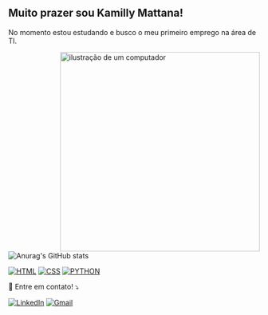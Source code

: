 <!-- https://github.com/anuraghazra/github-readme-stats -->
<!-- https://github.com/iuricode/readme-template -->
<h2 align="left">Muito prazer sou <strong>Kamilly Mattana!</strong></h2>
<p align="left"> 
  No momento estou estudando e busco o meu primeiro emprego na área de TI.
</p>

<img src="https://raw.githubusercontent.com/MicaelliMedeiros/micaellimedeiros/master/image/computer-illustration.png" alt="ilustração de um computador" min-width="400px" max-width="400px" width="400px" align="right">

![Anurag's GitHub stats](https://github-readme-stats.vercel.app/api?username=PKamilly&show_icons=true&theme=dark&rank_icon=github)

<p align="left">
  <a href="#" title="HTML">
  <img src="https://img.shields.io/badge/HTML-239120?style=flat-square&logo=html5&logoColor=white" alt="HTML"/></a>
  <a href="#" title="CSS">
  <img src="https://img.shields.io/badge/CSS-239120?&style=flat-square&logo=css3&logoColor=white" alt="CSS"/></a>
  <a href="#" title="PYTHON">
  <img src="https://img.shields.io/badge/Python-3776AB?style=flat-square&logo=python&logoColor=white" alt="PYTHON"/></a>
</p>

<p align="left">
  💌 Entre em contato! ⤵️
</p>
<p align="left">
  <a href="https://www.linkedin.com/in/kvmp/" title="LinkedIn">
  <img src="https://img.shields.io/badge/-Linkedin-0e76a8?style=flat-square&logo=Linkedin&logoColor=white&link=https://www.linkedin.com/in/kvmp/" alt="LinkedIn"/></a>
  <a href="#" title="Gmail">
  <img src="https://img.shields.io/badge/-pkamillymattana@gmail.com-FF0000?style=flat-square&labelColor=FF0000&logo=gmail&logoColor=white&link=LINK-DO-SEU-GMAIL" alt="Gmail"/></a>
</p>
